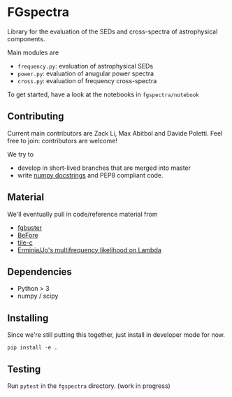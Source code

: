 # FGspectra
Library for the evaluation of the SEDs and cross-spectra of astrophysical components.

Main modules are
* `frequency.py`: evaluation of astrophysical SEDs
* `power.py`: evaluation of anugular power spectra
* `cross.py`: evaluation of frequency cross-spectra

To get started, have a look at the notebooks in `fgspectra/notebook`

## Contributing
Current main contributors are Zack Li, Max Abitbol and Davide Poletti. Feel free to join: contributors are welcome!

We try to
* develop in short-lived branches that are merged into master
* write [numpy docstrings](https://numpydoc.readthedocs.io/en/latest/format.html) and PEP8 compliant code.

## Material
We'll eventually pull in code/reference material from
* [fgbuster](https://github.com/fgbuster/fgbuster)
* [BeFore](https://github.com/damonge/BFoRe_py)
* [tile-c](https://github.com/ACTCollaboration/tile-c)
* [Erminia/Jo's multifrequency likelihood on Lambda](https://lambda.gsfc.nasa.gov/product/act/act_fulllikelihood_get.cfm)

## Dependencies
* Python > 3
* numpy / scipy

## Installing
Since we're still putting this together, just install in developer mode for now.

```
pip install -e .
```

## Testing
Run `pytest` in the `fgspectra` directory. (work in progress)
